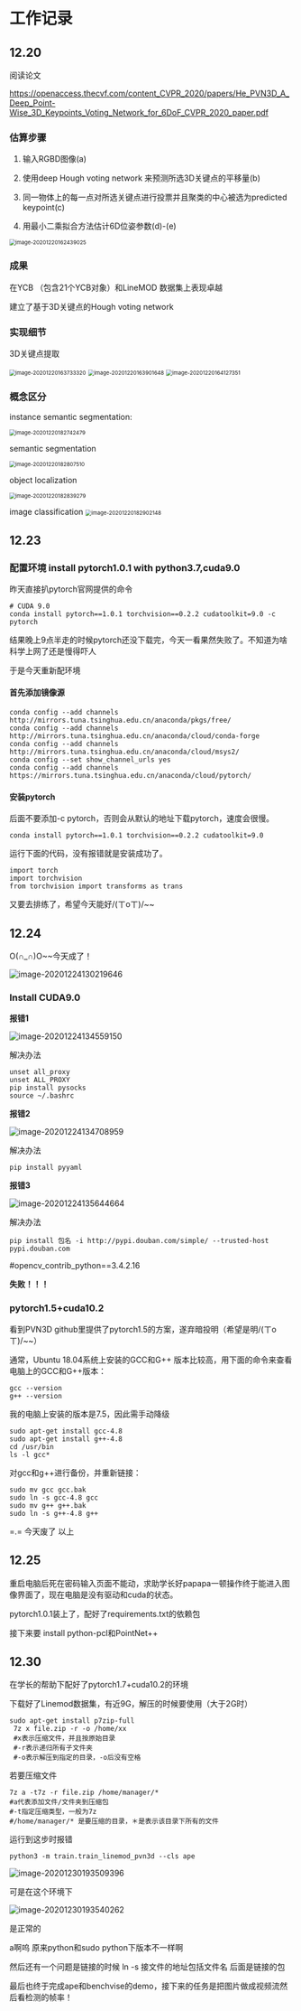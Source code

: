# 工作记录

## 12.20 

阅读论文

https://openaccess.thecvf.com/content_CVPR_2020/papers/He_PVN3D_A_Deep_Point-Wise_3D_Keypoints_Voting_Network_for_6DoF_CVPR_2020_paper.pdf

### 估算步骤

1. 输入RGBD图像(a)

2. 使用deep Hough voting network 来预测所选3D关键点的平移量(b)

3. 同一物体上的每一点对所选关键点进行投票并且聚类的中心被选为predicted keypoint(c)

4. 用最小二乘拟合方法估计6D位姿参数(d)-(e)

   

<img src="picts/image-20201220162439025.png" alt="image-20201220162439025" style="zoom:67%;" />



### 成果

在YCB （包含21个YCB对象）和LineMOD 数据集上表现卓越

建立了基于3D关键点的Hough voting network



### 实现细节

3D关键点提取

<img src="picts/image-20201220163733320.png" alt="image-20201220163733320" style="zoom:67%;" />





<img src="picts/image-20201220163901648.png" alt="image-20201220163901648" style="zoom:67%;" />





<img src="picts/image-20201220164127351.png" alt="image-20201220164127351" style="zoom:67%;" />



### 概念区分

instance semantic segmentation:

<img src="picts/image-20201220182742479.png" alt="image-20201220182742479" style="zoom:67%;" />

semantic segmentation

<img src="picts/image-20201220182807510.png" alt="image-20201220182807510" style="zoom:67%;" />

object localization

<img src="picts/image-20201220182839279.png" alt="image-20201220182839279" style="zoom:67%;" />

image classification
 <img src="picts/image-20201220182902148.png" alt="image-20201220182902148" style="zoom:67%;" />





## 12.23

### 配置环境  install pytorch1.0.1 with python3.7,cuda9.0

昨天直接扒pytorch官网提供的命令

```
# CUDA 9.0
conda install pytorch==1.0.1 torchvision==0.2.2 cudatoolkit=9.0 -c pytorch
```

结果晚上9点半走的时候pytorch还没下载完，今天一看果然失败了。不知道为啥科学上网了还是慢得吓人

于是今天重新配环境

#### 首先添加镜像源

```
conda config --add channels http://mirrors.tuna.tsinghua.edu.cn/anaconda/pkgs/free/
conda config --add channels http://mirrors.tuna.tsinghua.edu.cn/anaconda/cloud/conda-forge 
conda config --add channels http://mirrors.tuna.tsinghua.edu.cn/anaconda/cloud/msys2/
conda config --set show_channel_urls yes
conda config --add channels https://mirrors.tuna.tsinghua.edu.cn/anaconda/cloud/pytorch/
```

#### 安装pytorch

后面不要添加-c pytorch，否则会从默认的地址下载pytorch，速度会很慢。

```
conda install pytorch==1.0.1 torchvision==0.2.2 cudatoolkit=9.0
```

运行下面的代码，没有报错就是安装成功了。

```
import torch
import torchvision
from torchvision import transforms as trans
```

又要去排练了，希望今天能好/(ㄒoㄒ)/~~



## 12.24

O(∩_∩)O~~今天成了！

<img src="readme.assets/image-20201224130219646.png" alt="image-20201224130219646"  />

 

### Install CUDA9.0

**报错1**

![image-20201224134559150](readme.assets/image-20201224134559150.png)

解决办法

```
unset all_proxy    
unset ALL_PROXY
pip install pysocks
source ~/.bashrc
```



**报错2**

![image-20201224134708959](readme.assets/image-20201224134708959.png)

解决办法

```
pip install pyyaml
```



**报错3**

![image-20201224135644664](readme.assets/image-20201224135644664.png)

解决办法

```
pip install 包名 -i http://pypi.douban.com/simple/ --trusted-host pypi.douban.com
```

#opencv_contrib_python==3.4.2.16

**失败！！！**



### pytorch1.5+cuda10.2

看到PVN3D github里提供了pytorch1.5的方案，遂弃暗投明（希望是明/(ㄒoㄒ)/~~）



通常，Ubuntu 18.04系统上安装的GCC和G++ 版本比较高，用下面的命令来查看电脑上的GCC和G++版本：

```
gcc --version
g++ --version
```

我的电脑上安装的版本是7.5，因此需手动降级

```
sudo apt-get install gcc-4.8
sudo apt-get install g++-4.8
cd /usr/bin
ls -l gcc*
```

对gcc和g++进行备份，并重新链接：

```
sudo mv gcc gcc.bak
sudo ln -s gcc-4.8 gcc
sudo mv g++ g++.bak
sudo ln -s g++-4.8 g++
```



=.= 今天废了 以上



## 12.25

重启电脑后死在密码输入页面不能动，求助学长好papapa一顿操作终于能进入图像界面了，现在电脑是没有驱动和cuda的状态。

pytorch1.0.1装上了，配好了requirements.txt的依赖包

接下来要 install python-pcl和PointNet++



## 12.30

在学长的帮助下配好了pytorch1.7+cuda10.2的环境

下载好了Linemod数据集，有近9G，解压的时候要使用（大于2G时）

```
sudo apt-get install p7zip-full
 7z x file.zip -r -o /home/xx 
 #x表示压缩文件，并且按原始目录
 #-r表示递归所有子文件夹
 #-o表示解压到指定的目录，-o后没有空格
```

若要压缩文件

```
7z a -t7z -r file.zip /home/manager/*
#a代表添加文件/文件夹到压缩包
#-t指定压缩类型，一般为7z
#/home/manager/* 是要压缩的目录，＊是表示该目录下所有的文件
```



运行到这步时报错

```
python3 -m train.train_linemod_pvn3d --cls ape
```

![image-20201230193509396](readme.assets/image-20201230193509396.png)

可是在这个环境下

![image-20201230193540262](readme.assets/image-20201230193540262.png)

是正常的



a啊呜 原来python和sudo python下版本不一样啊



然后还有一个问题是链接的时候 ln -s 接文件的地址包括文件名 后面是链接的包



最后也终于完成ape和benchvise的demo，接下来的任务是把图片做成视频流然后看检测的帧率！

